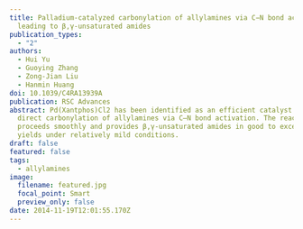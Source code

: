 ```yaml
---
title: Palladium-catalyzed carbonylation of allylamines via C−N bond activation
  leading to β,γ-unsaturated amides
publication_types:
  - "2"
authors:
  - Hui Yu
  - Guoying Zhang
  - Zong-Jian Liu
  - Hanmin Huang
doi: 10.1039/C4RA13939A
publication: RSC Advances
abstract: Pd(Xantphos)Cl2 has been identified as an efficient catalyst for the
  direct carbonylation of allylamines via C–N bond activation. The reaction
  proceeds smoothly and provides β,γ-unsaturated amides in good to excellent
  yields under relatively mild conditions.
draft: false
featured: false
tags:
  - allylamines
image:
  filename: featured.jpg
  focal_point: Smart
  preview_only: false
date: 2014-11-19T12:01:55.170Z
---
```

